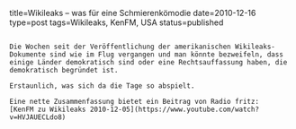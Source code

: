 title=Wikileaks – was für eine Schmierenkömodie
date=2010-12-16
type=post
tags=Wikileaks, KenFM, USA
status=published
~~~~~~

Die Wochen seit der Veröffentlichung der amerikanischen Wikileaks-Dokumente sind wie im Flug vergangen und man könnte bezweifeln, dass einige Länder demokratisch sind oder eine Rechtsauffassung haben, die demokratisch begründet ist.

Erstaunlich, was sich da die Tage so abspielt.

Eine nette Zusammenfassung bietet ein Beitrag von Radio fritz:
[KenFM zu Wikileaks 2010-12-05](https://www.youtube.com/watch?v=HVJAUECLdo8)
